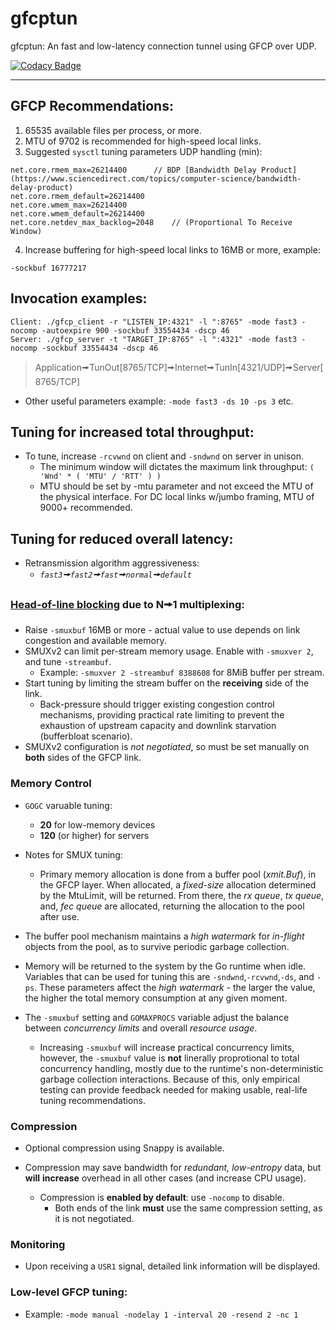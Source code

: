 # gfcptun

gfcptun: An fast and low-latency connection tunnel using GFCP over UDP.

[![Codacy Badge](https://api.codacy.com/project/badge/Grade/a01d5d75fe8143e0b1a6962f3e54ae14)](https://app.codacy.com/gh/gridfinity/gfcptun?utm_source=github.com&utm_medium=referral&utm_content=gridfinity/gfcptun&utm_campaign=Badge_Grade)

---

## GFCP Recommendations:

1. 65535 available files per process, or more.
2. MTU of 9702 is recommended for high-speed local links.
3. Suggested `sysctl` tuning parameters UDP handling (min):

```
net.core.rmem_max=26214400		// BDP [Bandwidth Delay Product](https://www.sciencedirect.com/topics/computer-science/bandwidth-delay-product)
net.core.rmem_default=26214400
net.core.wmem_max=26214400
net.core.wmem_default=26214400
net.core.netdev_max_backlog=2048	// (Proportional To Receive Window)
```

4. Increase buffering for high-speed local links to 16MB or more, example:

```
-sockbuf 16777217
```

## Invocation examples:

```
Client: ./gfcp_client -r "LISTEN_IP:4321" -l ":8765" -mode fast3 -nocomp -autoexpire 900 -sockbuf 33554434 -dscp 46
Server: ./gfcp_server -t "TARGET_IP:8765" -l ":4321" -mode fast3 -nocomp -sockbuf 33554434 -dscp 46
```

> Application🠚TunOut[8765/TCP]🠚Internet🠚TunIn[4321/UDP]🠚Server[8765/TCP]

- Other useful parameters example: `-mode fast3 -ds 10 -ps 3` etc.

## Tuning for increased total throughput:

- To tune, increase `-rcvwnd` on client and `-sndwnd` on server in unison.
  - The minimum window will dictates the maximum link throughput:
    `( 'Wnd' * ( 'MTU' / 'RTT' ) )`
  - MTU should be set by -mtu parameter and not exceed the MTU of the physical
    interface. For DC local links w/jumbo framing, MTU of 9000+ recommended.

## Tuning for reduced overall latency:

- Retransmission algorithm aggressiveness:
  - _`fast3`🠚`fast2`🠚`fast`🠚`normal`🠚`default`_

### [Head-of-line blocking](https://www.sciencedirect.com/topics/computer-science/head-of-line-blocking) due to N🠚1 multiplexing:

- Raise `-smuxbuf` 16MB or more - actual value to use depends on link congestion
  and available memory.
- SMUXv2 can limit per-stream memory usage. Enable with `-smuxver 2`, and tune
  `-streambuf`.
  - Example: `-smuxver 2 -streambuf 8388608` for 8MiB buffer per stream.
- Start tuning by limiting the stream buffer on the **receiving** side of the
  link.
  - Back-pressure should trigger existing congestion control mechanisms,
    providing practical rate limiting to prevent the exhaustion of upstream
    capacity and downlink starvation (bufferbloat scenario).
- SMUXv2 configuration is _not negotiated_, so must be set manually on **both**
  sides of the GFCP link.

### Memory Control

- `GOGC` varuable tuning:

  - **20** for low-memory devices
  - **120** (or higher) for servers

- Notes for SMUX tuning:

  - Primary memory allocation is done from a buffer pool (_xmit.Buf_), in the
    GFCP layer. When allocated, a _fixed-size_ allocation determined by the 
	MtuLimit, will be returned. From there, the _rx queue_, _tx queue_, and, 
	_fec queue_ are allocated, returning the allocation to the pool after use.

- The buffer pool mechanism maintains a _high watermark_ for _in-flight_
  objects from the pool, as to survive periodic garbage collection.

- Memory will be returned to the system by the Go runtime when idle. Variables
  that can be used for tuning this are `-sndwnd`,`-rcvwnd`,`-ds`, and `-ps`.
  These parameters affect the _high watermark_ - the larger the value, the
  higher the total memory consumption at any given moment.

- The `-smuxbuf` setting and `GOMAXPROCS` variable adjust the balance between
  _concurrency limits_ and overall _resource usage_.
  - Increasing `-smuxbuf` will increase practical concurrency limits, however,
    the `-smuxbuf` value is **not** linerally proprotional to total concurrency
    handling, mostly due to the runtime's non-deterministic garbage collection
	interactions. Because of this, only empirical testing can provide feedback
	needed for making usable, real-life tuning recommendations.

### Compression

- Optional compression using Snappy is available.

- Compression may save bandwidth for *redundant, low-entropy* data, but 
  **will** **increase** overhead in all other cases (and increase CPU usage).
  - Compression is **enabled by default**: use `-nocomp` to disable.
    - Both ends of the link **must** use the same compression setting, as it
	  is not negotiated.

### Monitoring

- Upon receiving a `USR1` signal, detailed link information will be displayed.

### Low-level GFCP tuning:

- Example: `-mode manual -nodelay 1 -interval 20 -resend 2 -nc 1`

